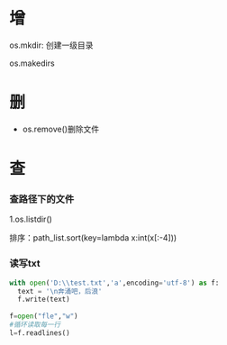 # 增

os.mkdir: 创建一级目录

os.makedirs

# 删

- os.remove()删除文件

# 查

### 查路径下的文件

1.os.listdir()

排序：path_list.sort(key=lambda x:int(x[:-4]))

### 读写txt

```python
with open('D:\\test.txt','a',encoding='utf-8') as f:
  text = '\n奔涌吧，后浪'
  f.write(text)
 
f=open("fle","w")
#循环读取每一行
l=f.readlines()
```

### 
